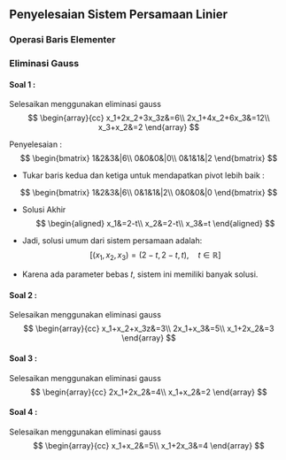 ## Penyelesaian Sistem Persamaan Linier
### Operasi Baris Elementer
### Eliminasi Gauss

#### Soal 1 :
Selesaikan menggunakan eliminasi gauss
$$
\begin{array}{cc}
x_1+2x_2+3x_3z&=6\\
2x_1+4x_2+6x_3&=12\\
x_3+x_2&=2
\end{array}
$$

Penyelesaian :
$$
\begin{bmatrix}
1&2&3&|6\\
0&0&0&|0\\
0&1&1&|2
\end{bmatrix}
$$

- Tukar baris kedua dan ketiga untuk mendapatkan pivot lebih baik : 

$$
\begin{bmatrix}
1&2&3&|6\\
0&1&1&|2\\
0&0&0&|0
\end{bmatrix}
$$

- Solusi Akhir
$$
\begin{aligned}
x_1&=2-t\\
x_2&=2-t\\
x_3&=t
\end{aligned}
$$

- Jadi, solusi umum dari sistem persamaan adalah:
$$
[(x_1,x_2,x_3)=(2-t,2-t,t), \quad t \in \mathbb{R}]
$$
- Karena ada parameter bebas 𝑡, sistem ini memiliki banyak solusi.

#### Soal 2 :
Selesaikan menggunakan eliminasi gauss
$$
\begin{array}{cc}
x_1+x_2+x_3z&=3\\
2x_1+x_3&=5\\
x_1+2x_2&=3
\end{array}
$$

#### Soal 3 :
Selesaikan menggunakan eliminasi gauss
$$
\begin{array}{cc}
2x_1+2x_2&=4\\
x_1+x_2&=2
\end{array}
$$

#### Soal 4 :
Selesaikan menggunakan eliminasi gauss
$$
\begin{array}{cc}
x_1+x_2&=5\\
x_1+2x_3&=4
\end{array}
$$